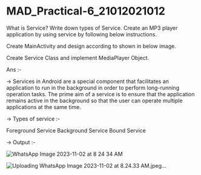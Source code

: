 # MAD_Practical-6_21012021012

What is Service? Write down types of Service. Create an MP3 player application by using service by following below instructions.

Create MainActivity and design according to shown in below image.

Create Service Class and implement MediaPlayer Object.

Ans :-

-> Services in Android are a special component that facilitates an application to run in the background in order to perform long-running operation tasks. The prime aim of a service is to ensure that the application remains active in the background so that the user can operate multiple applications at the same time.

-> Types of service :-

Foreground Service
Background Service
Bound Service

-> Output :-

![WhatsApp Image 2023-11-02 at 8 24 34 AM](https://github.com/jaydipchangani/MAD_Practical-6_21012021012/assets/98078979/55b14740-548f-49cf-803a-6c61b975ba8e)

![Uploading WhatsApp Image 2023-11-02 at 8.24.33 AM.jpeg…]()
